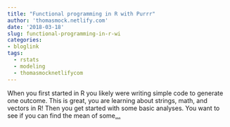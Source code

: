 ```yaml
---
title: "Functional programming in R with Purrr"
author: 'thomasmock.netlify.com'
date: '2018-03-18'
slug: functional-programming-in-r-wi
categories:
- bloglink
tags:
  - rstats
  - modeling
  - thomasmocknetlifycom
---
```


When you first started in R you likely were writing simple code to generate one outcome. This is great, you are learning about strings, math, and vectors in R! Then you get started with some basic analyses. You want to see if you can find the mean of some[... <i class="fas fa-external-link-alt"></i>](https://thomasmock.netlify.com/post/functional-programming-in-r-with-purrr/)

